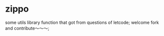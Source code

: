 # zippo

some utils library function that got from questions of letcode;
welcome fork and contribute～～～;